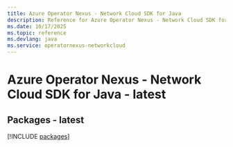 ```yaml
---
title: Azure Operator Nexus - Network Cloud SDK for Java
description: Reference for Azure Operator Nexus - Network Cloud SDK for Java
ms.date: 10/17/2025
ms.topic: reference
ms.devlang: java
ms.service: operatornexus-networkcloud
---
```

# Azure Operator Nexus - Network Cloud SDK for Java - latest
## Packages - latest
[!INCLUDE [packages](operator-nexus---network-cloud-index.md)]